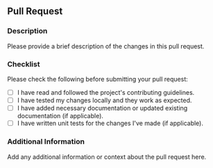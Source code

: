 ## Pull Request

### Description
Please provide a brief description of the changes in this pull request.

### Checklist
Please check the following before submitting your pull request:

- [ ] I have read and followed the project's contributing guidelines.
- [ ] I have tested my changes locally and they work as expected.
- [ ] I have added necessary documentation or updated existing documentation (if applicable).
- [ ] I have written unit tests for the changes I've made (if applicable).

### Additional Information
Add any additional information or context about the pull request here.

